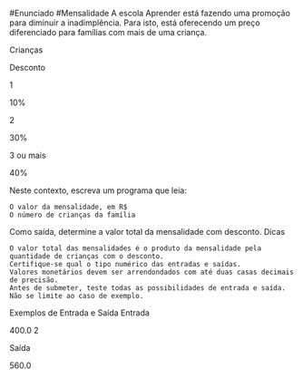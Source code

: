 #Enunciado
#Mensalidade
A escola Aprender está fazendo uma promoção para diminuir a inadimplência. Para isto, está oferecendo um preço diferenciado para famílias com mais de uma criança.


Crianças
	

Desconto

1
	

10%

2
	

30%

3 ou mais
	

40%

Neste contexto, escreva um programa que leia:

    O valor da mensalidade, em R$
    O número de crianças da família

Como saída, determine a valor total da mensalidade com desconto.
Dicas

    O valor total das mensalidades é o produto da mensalidade pela quantidade de crianças com o desconto.
    Certifique-se qual o tipo numérico das entradas e saídas.
    Valores monetários devem ser arrendondados com até duas casas decimais de precisão.
    Antes de submeter, teste todas as possibilidades de entrada e saída. Não se limite ao caso de exemplo.

Exemplos de Entrada e Saída
Entrada 	

400.0
2

Saída 	

560.0